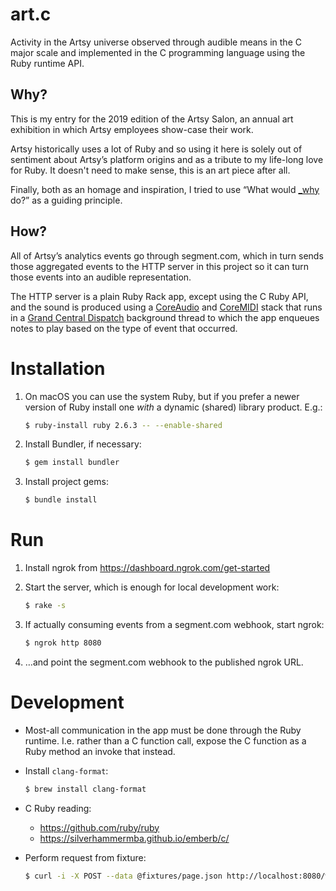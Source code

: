 # art.c

Activity in the Artsy universe observed through audible means in the C major scale and implemented in the C programming
language using the Ruby runtime API.

## Why?

This is my entry for the 2019 edition of the Artsy Salon, an annual art exhibition in which Artsy employees show-case
their work.

Artsy historically uses a lot of Ruby and so using it here is solely out of sentiment about Artsy’s platform origins and
as a tribute to my life-long love for Ruby. It doesn't need to make sense, this is an art piece after all.

Finally, both as an homage and inspiration, I tried to use “What would [_why] do?” as a guiding principle.

## How?

All of Artsy’s analytics events go through segment.com, which in turn sends those aggregated events to the HTTP server
in this project so it can turn those events into an audible representation.

The HTTP server is a plain Ruby Rack app, except using the C Ruby API, and the sound is produced using a [CoreAudio] and
[CoreMIDI] stack that runs in a [Grand Central Dispatch][gcd] background thread to which the app enqueues notes to play
based on the type of event that occurred.

# Installation

1. On macOS you can use the system Ruby, but if you prefer a newer version of
   Ruby install one _with_ a dynamic (shared) library product. E.g.:

   ```bash
   $ ruby-install ruby 2.6.3 -- --enable-shared
   ```

1. Install Bundler, if necessary:

   ```bash
   $ gem install bundler
   ```

1. Install project gems:

   ```bash
   $ bundle install
   ```

# Run

1. Install ngrok from https://dashboard.ngrok.com/get-started

1. Start the server, which is enough for local development work:

   ```bash
   $ rake -s
   ```

1. If actually consuming events from a segment.com webhook, start ngrok:

   ```bash
   $ ngrok http 8080
   ```

1. …and point the segment.com webhook to the published ngrok URL.

# Development

- Most-all communication in the app must be done through the Ruby runtime. I.e. rather than a C function call, expose
  the C function as a Ruby method an invoke that instead.

- Install `clang-format`:

  ```bash
  $ brew install clang-format
  ```

- C Ruby reading:

  - https://github.com/ruby/ruby
  - https://silverhammermba.github.io/emberb/c/

- Perform request from fixture:

  ```bash
  $ curl -i -X POST --data @fixtures/page.json http://localhost:8080/webhooks/analytics
  ```

[coreaudio]: https://developer.apple.com/library/archive/documentation/MusicAudio/Conceptual/CoreAudioOverview/WhatisCoreAudio/WhatisCoreAudio.html
[coremidi]: https://developer.apple.com/documentation/coremidi?language=objc
[gcd]: https://apple.github.io/swift-corelibs-libdispatch/
[_why]: https://en.wikipedia.org/wiki/Why_the_lucky_stiff
